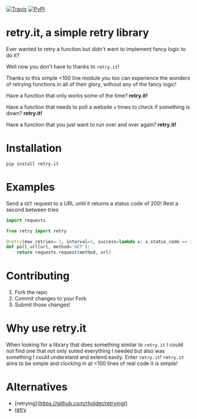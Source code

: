 [![Travis](https://img.shields.io/travis/seemethere/retry.it.svg?maxAge=2592000)](https://travis-ci.org/seemethere/retry.it)
[![PyPI](https://img.shields.io/pypi/v/retry.it.svg?maxAge=2592000)](https://pypi.python.org/pypi/retry.it)

# retry.it, a simple retry library
Ever wanted to retry a function but didn't want to implement fancy
logic to do it?

Well now you don't have to thanks to `retry.it`!

Thanks to this simple <100 line module you too can experience the wonders of
retrying functions in all of their glory, without any of the fancy logic!

Have a function that only works some of the time? **retry.it!**

Have a function that needs to poll a website `x` times to check if something is down? **retry.it!**

Have a function that you just want to run over and over again? **retry.it!**

# Installation

```shell
pip install retry.it
```

# Examples

Send a `GET` request to a URL until it returns a status code of 200!
Rest a second between tries
```python
import requests

from retry import retry

@retry(max_retries=-1, interval=1, success=lambda x: x.status_code == 200)
def poll_url(url, method='GET'):
    return requests.request(method, url)
```

# Contributing
1. Fork the repo
2. Commit changes to your Fork
3. Submit those changes!

# Why use retry.it
When looking for a library that does something similar to `retry.it`
I could not find one that not only suited everything I needed but also was
something I could understand and extend easily. Enter `retry.it`!
`retry.it` aims to be simple and clocking in at <100 lines of real code it is
simple!

# Alternatives
- [retrying](https://github.com/rholder/retrying()
- [retry](https://github.com/invl/retry)
